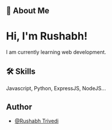 
## 🚀 About Me
# Hi, I'm Rushabh!
I am currently learning web development. 



## 🛠 Skills
Javascript, Python, ExpressJS, NodeJS...


<!--## FAQs

#### Question 1: How to make such README.md file or the about section for the Github page on your github homepage?

Answer 1: Use [readme.so](https://readme.so/) website: for README.md file generation. Now make a repository of same name as your username, add a README.md file there the one you got from the readme.so website.-->


## Author

- [@Rushabh Trivedi](https://github.com/rushabhT3)



<!--
**rushabhT3/rushabhT3** is a ✨ _special_ ✨ repository because its `README.md` (this file) appears on your GitHub profile.

Here are some ideas to get you started:

- 🔭 I’m currently working on ...
- 🌱 I’m currently learning ...
- 👯 I’m looking to collaborate on ...
- 🤔 I’m looking for help with ...
- 💬 Ask me about ...
- 📫 How to reach me: ...
- 😄 Pronouns: ...
- ⚡ Fun fact: ...
-->

